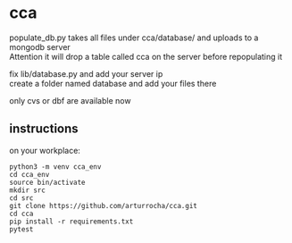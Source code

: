 # cca
populate_db.py takes all files under cca/database/ and uploads to a mongodb server  
Attention it will drop a table called cca on the server before repopulating it  

fix lib/database.py and add your server ip  
create a folder named database and add your files there

only cvs or dbf are available now  


## instructions

on your workplace:  
```
python3 -m venv cca_env  
cd cca_env
source bin/activate
mkdir src
cd src
git clone https://github.com/arturrocha/cca.git
cd cca
pip install -r requirements.txt
pytest
```
